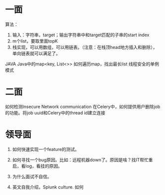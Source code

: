 # 一面
算法：
1. 输入：字符串，target；输出字符串中和target匹配的子串的start index
2. m个list，要取里面topK
3. 栈实现，可以用数组，可以用链表。（注意：在栈顶head地方插入和删除），单向链表就可以满足了。

JAVA
Java中的map<key, List<>> 如何遍历map，找出最长list
线程安全的单例模式

# 二面
如何检测Insecure Network communication
在Celery中，如何提供用户删除job的功能。将job uuid和Celery中的thread id建立连接

# 领导面
1. 如何快速实现一个feature的测试。
2. 如何寻找一个bug原因。比如：远程机器down了。原因是啥？找IT帮忙重启，看log，看挂的原因。
3. 为什么面试不自信。

4. 英文自我介绍，Splunk culture. 如何
<!--stackedit_data:
eyJoaXN0b3J5IjpbNTE1NzY0MjM2LDE5NDEyMjIxMl19
-->